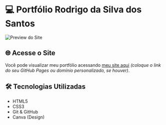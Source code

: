 # 💻 Portfólio Rodrigo da Silva dos Santos

![Preview do Site](/your-image.png)

## 🌐 Acesse o Site

Você pode visualizar meu portfólio acessando [meu site aqui](#) *(coloque o link do seu GitHub Pages ou domínio personalizado, se houver)*.

## 🛠 Tecnologias Utilizadas

- HTML5
- CSS3
- Git & GitHub
- Canva (Design)

